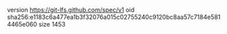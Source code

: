 version https://git-lfs.github.com/spec/v1
oid sha256:e1183c6a477ea1b3f32076a015c02755240c9120bc8aa57c7184e5814465e060
size 1453
